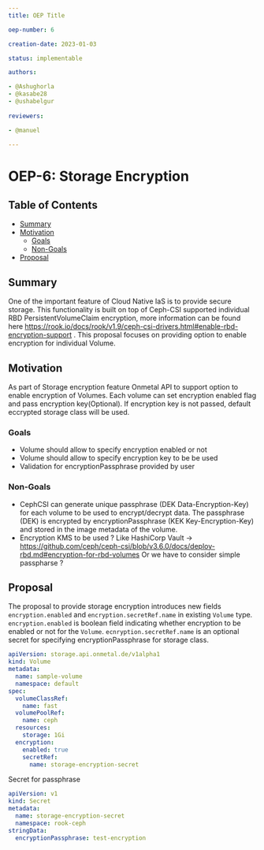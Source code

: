 ```yaml
---
title: OEP Title

oep-number: 6

creation-date: 2023-01-03

status: implementable

authors:

- @Ashughorla
- @kasabe28
- @ushabelgur
  
reviewers:

- @manuel

---
```


# OEP-6: Storage Encryption

## Table of Contents

- [Summary](#summary)
- [Motivation](#motivation)
    - [Goals](#goals)
    - [Non-Goals](#non-goals)
- [Proposal](#proposal)

## Summary
One of the important feature of Cloud Native IaS is to provide secure storage. This functionality is built on top of Ceph-CSI supported individual RBD PersistentVolumeClaim encryption, more information can be found here https://rook.io/docs/rook/v1.9/ceph-csi-drivers.html#enable-rbd-encryption-support . This proposal focuses on providing option to enable encryption for individual Volume.

## Motivation
As part of Storage encryption feature Onmetal API to support option to enable encryption of Volumes.
Each volume can set encryption enabled flag and pass encryption key(Optional). If encryption key is not passed, default eccrypted storage class will be used.

### Goals
  - Volume should allow to specify encryption enabled or not
  - Volume should allow to specify encryption key to be be used
  - Validation for encryptionPassphrase provided by user

### Non-Goals
  - CephCSI can generate unique passphrase (DEK Data-Encryption-Key) for each volume to be used to encrypt/decrypt data. The passphrase (DEK) is encrypted by encryptionPassphrase (KEK Key-Encryption-Key) and stored in the image metadata of the volume.
  - Encryption KMS to be used ? Like HashiCorp Vault -> https://github.com/ceph/ceph-csi/blob/v3.6.0/docs/deploy-rbd.md#encryption-for-rbd-volumes
    Or we have to consider simple passpharse ?

## Proposal
The proposal to provide storage encryption introduces new fields `encryption.enabled` and `encryption.secretRef.name` in existing `Volume` type. `encryption.enabled` is boolean field indicating whether encryption to be enabled or not for the `Volume`. `ecnryption.secretRef.name` is an optional secret for specifying encryptionPassphrase for storage class.

[//]: # (@formatter:off)
```yaml
apiVersion: storage.api.onmetal.de/v1alpha1
kind: Volume
metadata:
  name: sample-volume
  namespace: default
spec:
  volumeClassRef:
    name: fast
  volumePoolRef:
    name: ceph
  resources:
    storage: 1Gi
  encryption:
    enabled: true
    secretRef:
      name: storage-encryption-secret
```
[//]: # (@formatter:on)

Secret for passphrase

[//]: # (@formatter:off)
```yaml
apiVersion: v1
kind: Secret
metadata:
  name: storage-encryption-secret
  namespace: rook-ceph
stringData:
  encryptionPassphrase: test-encryption
  ```
[//]: # (@formatter:on)